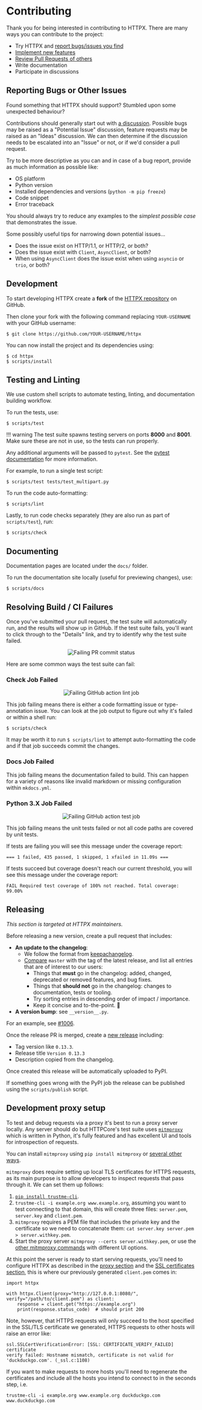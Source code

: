 # Contributing

Thank you for being interested in contributing to HTTPX.
There are many ways you can contribute to the project:

- Try HTTPX and [report bugs/issues you find](https://github.com/encode/httpx/issues/new)
- [Implement new features](https://github.com/encode/httpx/issues?q=is%3Aissue+is%3Aopen+label%3A%22good+first+issue%22)
- [Review Pull Requests of others](https://github.com/encode/httpx/pulls)
- Write documentation
- Participate in discussions

## Reporting Bugs or Other Issues

Found something that HTTPX should support?
Stumbled upon some unexpected behaviour?

Contributions should generally start out with [a discussion](https://github.com/encode/httpx/discussions).
Possible bugs may be raised as a "Potential Issue" discussion, feature requests may
be raised as an "Ideas" discussion. We can then determine if the discussion needs
to be escalated into an "Issue" or not, or if we'd consider a pull request.

Try to be more descriptive as you can and in case of a bug report,
provide as much information as possible like:

- OS platform
- Python version
- Installed dependencies and versions (`python -m pip freeze`)
- Code snippet
- Error traceback

You should always try to reduce any examples to the *simplest possible case*
that demonstrates the issue.

Some possibly useful tips for narrowing down potential issues...

- Does the issue exist on HTTP/1.1, or HTTP/2, or both?
- Does the issue exist with `Client`, `AsyncClient`, or both?
- When using `AsyncClient` does the issue exist when using `asyncio` or `trio`, or both?

## Development

To start developing HTTPX create a **fork** of the
[HTTPX repository](https://github.com/encode/httpx) on GitHub.

Then clone your fork with the following command replacing `YOUR-USERNAME` with
your GitHub username:

```shell
$ git clone https://github.com/YOUR-USERNAME/httpx
```

You can now install the project and its dependencies using:

```shell
$ cd httpx
$ scripts/install
```

## Testing and Linting

We use custom shell scripts to automate testing, linting,
and documentation building workflow.

To run the tests, use:

```shell
$ scripts/test
```

!!! warning
    The test suite spawns testing servers on ports **8000** and **8001**.
    Make sure these are not in use, so the tests can run properly.

Any additional arguments will be passed to `pytest`. See the [pytest documentation](https://docs.pytest.org/en/latest/how-to/usage.html) for more information.

For example, to run a single test script:

```shell
$ scripts/test tests/test_multipart.py
```

To run the code auto-formatting:

```shell
$ scripts/lint
```

Lastly, to run code checks separately (they are also run as part of `scripts/test`), run:

```shell
$ scripts/check
```

## Documenting

Documentation pages are located under the `docs/` folder.

To run the documentation site locally (useful for previewing changes), use:

```shell
$ scripts/docs
```

## Resolving Build / CI Failures

Once you've submitted your pull request, the test suite will automatically run, and the results will show up in GitHub.
If the test suite fails, you'll want to click through to the "Details" link, and try to identify why the test suite failed.

<p align="center" style="margin: 0 0 10px">
  <img src="https://raw.githubusercontent.com/encode/httpx/master/docs/img/gh-actions-fail.png" alt='Failing PR commit status'>
</p>

Here are some common ways the test suite can fail:

### Check Job Failed

<p align="center" style="margin: 0 0 10px">
  <img src="https://raw.githubusercontent.com/encode/httpx/master/docs/img/gh-actions-fail-check.png" alt='Failing GitHub action lint job'>
</p>

This job failing means there is either a code formatting issue or type-annotation issue.
You can look at the job output to figure out why it's failed or within a shell run:

```shell
$ scripts/check
```

It may be worth it to run `$ scripts/lint` to attempt auto-formatting the code
and if that job succeeds commit the changes.

### Docs Job Failed

This job failing means the documentation failed to build. This can happen for
a variety of reasons like invalid markdown or missing configuration within `mkdocs.yml`.

### Python 3.X Job Failed

<p align="center" style="margin: 0 0 10px">
  <img src="https://raw.githubusercontent.com/encode/httpx/master/docs/img/gh-actions-fail-test.png" alt='Failing GitHub action test job'>
</p>

This job failing means the unit tests failed or not all code paths are covered by unit tests.

If tests are failing you will see this message under the coverage report:

`=== 1 failed, 435 passed, 1 skipped, 1 xfailed in 11.09s ===`

If tests succeed but coverage doesn't reach our current threshold, you will see this
message under the coverage report:

`FAIL Required test coverage of 100% not reached. Total coverage: 99.00%`

## Releasing

*This section is targeted at HTTPX maintainers.*

Before releasing a new version, create a pull request that includes:

- **An update to the changelog**:
    - We follow the format from [keepachangelog](https://keepachangelog.com/en/1.0.0/).
    - [Compare](https://github.com/encode/httpx/compare/) `master` with the tag of the latest release, and list all entries that are of interest to our users:
        - Things that **must** go in the changelog: added, changed, deprecated or removed features, and bug fixes.
        - Things that **should not** go in the changelog: changes to documentation, tests or tooling.
        - Try sorting entries in descending order of impact / importance.
        - Keep it concise and to-the-point. 🎯
- **A version bump**: see `__version__.py`.

For an example, see [#1006](https://github.com/encode/httpx/pull/1006).

Once the release PR is merged, create a
[new release](https://github.com/encode/httpx/releases/new) including:

- Tag version like `0.13.3`.
- Release title `Version 0.13.3`
- Description copied from the changelog.

Once created this release will be automatically uploaded to PyPI.

If something goes wrong with the PyPI job the release can be published using the
`scripts/publish` script.

## Development proxy setup

To test and debug requests via a proxy it's best to run a proxy server locally.
Any server should do but HTTPCore's test suite uses
[`mitmproxy`](https://mitmproxy.org/) which is written in Python, it's fully
featured and has excellent UI and tools for introspection of requests.

You can install `mitmproxy` using `pip install mitmproxy` or [several
other ways](https://docs.mitmproxy.org/stable/overview-installation/).

`mitmproxy` does require setting up local TLS certificates for HTTPS requests,
as its main purpose is to allow developers to inspect requests that pass through
it. We can set them up follows:

1. [`pip install trustme-cli`](https://github.com/sethmlarson/trustme-cli/).
2. `trustme-cli -i example.org www.example.org`, assuming you want to test
connecting to that domain, this will create three files: `server.pem`,
`server.key` and `client.pem`.
3. `mitmproxy` requires a PEM file that includes the private key and the
certificate so we need to concatenate them:
`cat server.key server.pem > server.withkey.pem`.
4. Start the proxy server `mitmproxy --certs server.withkey.pem`, or use the
[other mitmproxy commands](https://docs.mitmproxy.org/stable/) with different
UI options.

At this point the server is ready to start serving requests, you'll need to
configure HTTPX as described in the
[proxy section](https://www.python-httpx.org/advanced/proxies/#http-proxies) and
the [SSL certificates section](https://www.python-httpx.org/advanced/ssl/),
this is where our previously generated `client.pem` comes in:

```
import httpx

with httpx.Client(proxy="http://127.0.0.1:8080/", verify="/path/to/client.pem") as client:
    response = client.get("https://example.org")
    print(response.status_code)  # should print 200
```

Note, however, that HTTPS requests will only succeed to the host specified
in the SSL/TLS certificate we generated, HTTPS requests to other hosts will
raise an error like:

```
ssl.SSLCertVerificationError: [SSL: CERTIFICATE_VERIFY_FAILED] certificate
verify failed: Hostname mismatch, certificate is not valid for
'duckduckgo.com'. (_ssl.c:1108)
```

If you want to make requests to more hosts you'll need to regenerate the
certificates and include all the hosts you intend to connect to in the
seconds step, i.e.

`trustme-cli -i example.org www.example.org duckduckgo.com www.duckduckgo.com`
